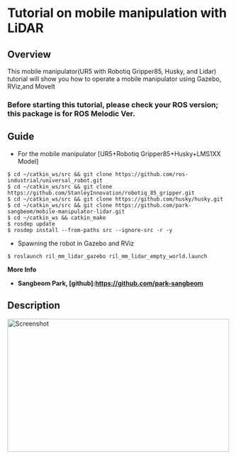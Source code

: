 # Tutorial on mobile manipulation with LiDAR
 
## Overview
This mobile manipulator(UR5 with Robotiq Gripper85, Husky, and Lidar) tutorial will show you how to operate a mobile manipulator using Gazebo, RViz,and  MoveIt



### Before starting this tutorial, please check your ROS version; this package is for ROS Melodic Ver.



## Guide

- For the mobile manipulator
[UR5+Robotiq Gripper85+Husky+LMS1XX Model]  
```
$ cd ~/catkin_ws/src && git clone https://github.com/ros-industrial/universal_robot.git
$ cd ~/catkin_ws/src && git clone https://github.com/StanleyInnovation/robotiq_85_gripper.git
$ cd ~/catkin_ws/src && git clone https://github.com/husky/husky.git
$ cd ~/catkin_ws/src && git clone https://github.com/park-sangbeom/mobile-manipulator-lidar.git
$ cd ~/catkin_ws && catkin_make
$ rosdep update
$ rosdep install --from-paths src --ignore-src -r -y
```


- Spawning the robot in Gazebo and RViz 
```  
$ roslaunch ril_mm_lidar_gazebo ril_mm_lidar_empty_world.launch
```


**More Info**   
- **Sangbeom Park, [github]:https://github.com/park-sangbeom** 


## Description    

<img width="500" height="300" src="https://user-images.githubusercontent.com/78074831/111556509-247b3880-87ce-11eb-8ef8-032df90669db.png"  alt="Screenshot" title="Screenshot">

